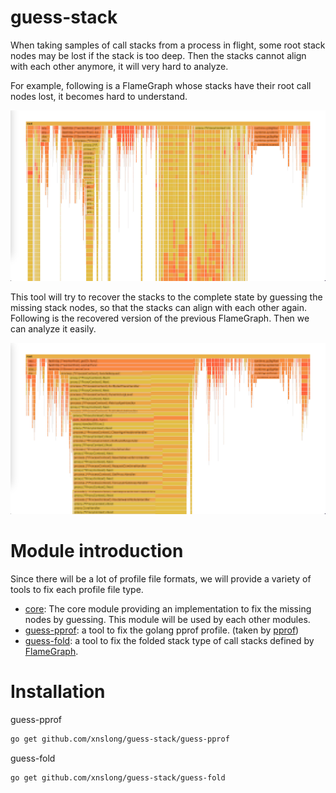 # guess-stack

When taking samples of call stacks from a process in flight, some root stack nodes may be lost if the stack is too deep.
Then the stacks cannot align with each other anymore, it will very hard to analyze.

For example, following is a FlameGraph whose stacks have their root call nodes lost, it becomes hard to understand.

![mis aligned version](doc/before.png)

This tool will try to recover the stacks to the complete state by guessing the missing stack nodes, so that the stacks
can align with each other again. Following is the recovered version of the previous FlameGraph. Then we can analyze it
easily.

![aligned version](doc/after.png)

# Module introduction

Since there will be a lot of profile file formats, we will provide a variety of tools to fix each profile file type.

* [core](core): The core module providing an implementation to fix the missing nodes by guessing. This module will be
  used by each other modules.
* [guess-pprof](guess-pprof): a tool to fix the golang pprof profile. (taken
  by [pprof](https://github.com/google/pprof))
* [guess-fold](guess-fold): a tool to fix the folded stack type of call stacks defined by [FlameGraph].

[FlameGraph]: https://github.com/brendangregg/FlameGraph

# Installation

guess-pprof

```bash
go get github.com/xnslong/guess-stack/guess-pprof
```

guess-fold

```bash
go get github.com/xnslong/guess-stack/guess-fold
```

